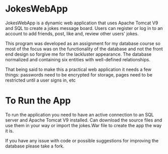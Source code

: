 # JokesWebApp

JokesWebApp is a dynamic web application that uses Apache Tomcat V9 and SQL to create a jokes message board. Users can register or log in to an account to add friends, post, like and, review other users' jokes. 

This program was developed as an assignment for my database course so most of the focus was on the functionality of the database and not the front end design so forgive me for the lackluster appearance. The database normalized and containing six entities with well-defined relationships. 

That being said to make this a practical web application it needs a few things: passwords need to be encrypted for storage, pages need to be restricted until a user signs in, etc

# To Run the App

To run the application you need to have an active connection to an SQL server and Apache Tomcat V9 installed. Can download the source files and use them in your way or import the jokes.War file to create the app the way it is.

If you have any issue with code or possible suggestions for improving the database please take a fork.
